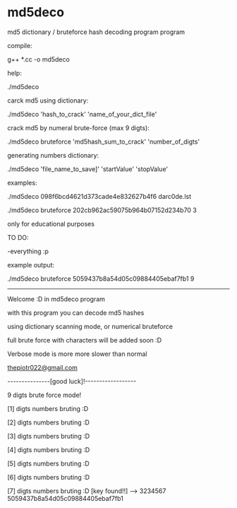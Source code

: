 # md5deco
md5 dictionary / bruteforce hash decoding program program

compile:

g++ *.cc -o md5deco

help:
 
./md5deco

carck md5 using dictionary:

./md5deco 'hash_to_crack' 'name_of_your_dict_file'

crack md5 by numeral brute-force (max 9 digts):

./md5deco bruteforce 'md5hash_sum_to_crack' 'number_of_digts'

generating numbers dictionary:

./md5deco 'file_name_to_save]' 'startValue' 'stopValue'

examples:

./md5deco 098f6bcd4621d373cade4e832627b4f6 darc0de.lst

./md5deco bruteforce 202cb962ac59075b964b07152d234b70 3

 only for educational purposes
 
 TO DO:
 
 -everything :p


example output: 

./md5deco bruteforce 5059437b8a54d05c09884405ebaf7fb1 9

--------------------------------------------- 

Welcome :D in md5deco program

with this program you can decode md5 hashes

using dictionary scanning mode, or numerical bruteforce

full brute force with characters will be added soon :D

Verbose mode is more more slower than normal

thepiotr022@gmail.com 

---------------[good luck]!------------------

9 digts brute force mode!


 [1] digts numbers bruting :D

 [2] digts numbers bruting :D

 [3] digts numbers bruting :D

 [4] digts numbers bruting :D

 [5] digts numbers bruting :D

 [6] digts numbers bruting :D

 [7] digts numbers bruting :D
  [key found!!] -->  3234567	5059437b8a54d05c09884405ebaf7fb1

